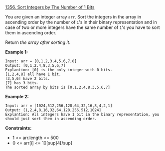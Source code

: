 [1356. Sort Integers by The Number of 1 Bits](https://leetcode.com/problems/sort-integers-by-the-number-of-1-bits/)

You are given an integer array `arr`. Sort the integers in the array in ascending order by the number of `1`'s in their binary representation and in case of two or more integers have the same number of `1`'s you have to sort them in ascending order.

Return _the array after sorting it_.

**Example 1:**
```
Input: arr = [0,1,2,3,4,5,6,7,8]
Output: [0,1,2,4,8,3,5,6,7]
Explantion: [0] is the only integer with 0 bits.
[1,2,4,8] all have 1 bit.
[3,5,6] have 2 bits.
[7] has 3 bits.
The sorted array by bits is [0,1,2,4,8,3,5,6,7]
```

**Example 2:**
```
Input: arr = [1024,512,256,128,64,32,16,8,4,2,1]
Output: [1,2,4,8,16,32,64,128,256,512,1024]
Explantion: All integers have 1 bit in the binary representation, you should just sort them in ascending order.
```

**Constraints:**
* 1 <= arr.length <= 500
* 0 <= arr[i] <= 10[sup]4[/sup]
